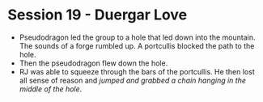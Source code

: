 # Session 19 - Duergar Love
* Pseudodragon led the group to a hole that led down into the mountain. The sounds of a forge rumbled up. A portcullis blocked the path to the hole.
* Then the pseudodragon flew down the hole.
* RJ was able to squeeze through the bars of the portcullis. He then lost all sense of reason and _jumped and grabbed a chain hanging in the middle of the hole_.
<!--stackedit_data:
eyJoaXN0b3J5IjpbMTk3OTM1NjY1OCwtNDQ2OTEyNTk0LDk2OT
cxMjM2LC00Mzk1NDY2MzVdfQ==
-->